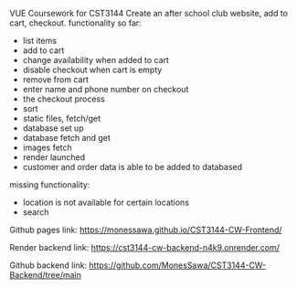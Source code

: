 VUE Coursework for CST3144
Create an after school club website, add to cart, checkout. 
functionality so far:
+ list items
+ add to cart
+ change availability when added to cart
+ disable checkout when cart is empty
+ remove from cart
+ enter name and phone number on checkout
+ the checkout process
+ sort
+ static files, fetch/get
+ database set up
+ database fetch and get
+ images fetch
+ render launched
+ customer and order data is able to be added to databased
  
missing functionality:
- location is not available for certain locations
- search

Github pages link:
https://monessawa.github.io/CST3144-CW-Frontend/

Render backend link:
https://cst3144-cw-backend-n4k9.onrender.com/

Github backend link:
https://github.com/MonesSawa/CST3144-CW-Backend/tree/main

